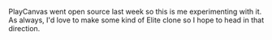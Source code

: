 PlayCanvas went open source last week so this is me experimenting with it. As always, I'd love to make some kind of Elite clone so I hope to head in that direction.